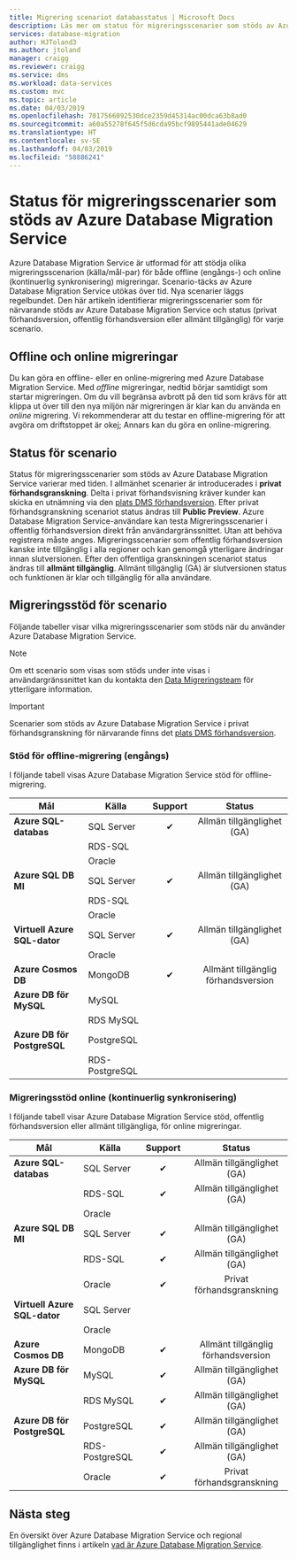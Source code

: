 ```yaml
---
title: Migrering scenariot databasstatus | Microsoft Docs
description: Läs mer om status för migreringsscenarier som stöds av Azure Database Migration Service.
services: database-migration
author: HJToland3
ms.author: jtoland
manager: craigg
ms.reviewer: craigg
ms.service: dms
ms.workload: data-services
ms.custom: mvc
ms.topic: article
ms.date: 04/03/2019
ms.openlocfilehash: 7017566092530dce2359d45314ac00dca63b8ad0
ms.sourcegitcommit: a60a55278f645f5d6cda95bcf9895441ade04629
ms.translationtype: HT
ms.contentlocale: sv-SE
ms.lasthandoff: 04/03/2019
ms.locfileid: "58886241"
---
```

# <a name="status-of-migration-scenarios-supported-by-azure-database-migration-service"></a>Status för migreringsscenarier som stöds av Azure Database Migration Service
Azure Database Migration Service är utformad för att stödja olika migreringsscenarion (källa/mål-par) för både offline (engångs-) och online (kontinuerlig synkronisering) migreringar. Scenario-täcks av Azure Database Migration Service utökas över tid. Nya scenarier läggs regelbundet. Den här artikeln identifierar migreringsscenarier som för närvarande stöds av Azure Database Migration Service och status (privat förhandsversion, offentlig förhandsversion eller allmänt tillgänglig) för varje scenario.

## <a name="offline-versus-online-migrations"></a>Offline och online migreringar
Du kan göra en offline- eller en online-migrering med Azure Database Migration Service. Med *offline* migreringar, nedtid börjar samtidigt som startar migreringen. Om du vill begränsa avbrott på den tid som krävs för att klippa ut över till den nya miljön när migreringen är klar kan du använda en *online* migrering. Vi rekommenderar att du testar en offline-migrering för att avgöra om driftstoppet är okej; Annars kan du göra en online-migrering.

## <a name="migration-scenario-status"></a>Status för scenario
Status för migreringsscenarier som stöds av Azure Database Migration Service varierar med tiden. I allmänhet scenarier är introducerades i **privat förhandsgranskning**. Delta i privat förhandsvisning kräver kunder kan skicka en utnämning via den [plats DMS förhandsversion](https://aka.ms/dms-preview). Efter privat förhandsgranskning scenariot status ändras till **Public Preview**. Azure Database Migration Service-användare kan testa Migreringsscenarier i offentlig förhandsversion direkt från användargränssnittet. Utan att behöva registrera måste anges.  Migreringsscenarier som offentlig förhandsversion kanske inte tillgänglig i alla regioner och kan genomgå ytterligare ändringar innan slutversionen. Efter den offentliga granskningen scenariot status ändras till **allmänt tillgänglig**. Allmänt tillgänglig (GA) är slutversionen status och funktionen är klar och tillgänglig för alla användare. 

## <a name="migration-scenario-support"></a>Migreringsstöd för scenario
Följande tabeller visar vilka migreringsscenarier som stöds när du använder Azure Database Migration Service.

> [!NOTE]
> Om ett scenario som visas som stöds under inte visas i användargränssnittet kan du kontakta den [Data Migreringsteam](mailto:datamigrationteam@microsoft.com) för ytterligare information.

> [!IMPORTANT]
> Scenarier som stöds av Azure Database Migration Service i privat förhandsgranskning för närvarande finns det [plats DMS förhandsversion](https://aka.ms/dms-preview).

### <a name="offline-one-time-migration-support"></a>Stöd för offline-migrering (engångs)
I följande tabell visas Azure Database Migration Service stöd för offline-migrering.

| Mål  | Källa | Support | Status |
| ------------- | ------------- | :-------------: | :-------------: |
| **Azure SQL-databas** | SQL Server | ✔ | Allmän tillgänglighet (GA) |
|   | RDS-SQL |  |  |
|   | Oracle |  |  |
| **Azure SQL DB MI** | SQL Server | ✔ | Allmän tillgänglighet (GA) |
|   | RDS-SQL |  |  |
|   | Oracle |  |   |
| **Virtuell Azure SQL-dator** | SQL Server | ✔ | Allmän tillgänglighet (GA) |
|   | Oracle |   |   |
| **Azure Cosmos DB** | MongoDB | ✔ | Allmänt tillgänglig förhandsversion |
| **Azure DB för MySQL** | MySQL |   |   |
|   | RDS MySQL |   |   |
| **Azure DB för PostgreSQL** | PostgreSQL |  |
|  | RDS-PostgreSQL |   |   |

### <a name="online-continuous-sync-migration-support"></a>Migreringsstöd online (kontinuerlig synkronisering)
I följande tabell visar Azure Database Migration Service stöd, offentlig förhandsversion eller allmänt tillgängliga, för online migreringar.

| Mål  | Källa | Support | Status |
| ------------- | ------------- | :-------------: | :-------------: |
| **Azure SQL-databas** | SQL Server | ✔ | Allmän tillgänglighet (GA) |
|   | RDS-SQL | ✔ | Allmän tillgänglighet (GA) |
|   | Oracle |  |  |
| **Azure SQL DB MI** | SQL Server | ✔ | Allmän tillgänglighet (GA) |
|   | RDS-SQL | ✔ | Allmän tillgänglighet (GA) |
|   | Oracle | ✔ | Privat förhandsgranskning |
| **Virtuell Azure SQL-dator** | SQL Server |   |   |
|   | Oracle  |  |  |
| **Azure Cosmos DB** | MongoDB | ✔ | Allmänt tillgänglig förhandsversion |
| **Azure DB för MySQL** | MySQL | ✔ | Allmän tillgänglighet (GA) |
|   | RDS MySQL | ✔ | Allmän tillgänglighet (GA) |
| **Azure DB för PostgreSQL** | PostgreSQL | ✔ | Allmän tillgänglighet (GA) |
|   | RDS-PostgreSQL | ✔ | Allmän tillgänglighet (GA) |
|   | Oracle | ✔ | Privat förhandsgranskning |

## <a name="next-steps"></a>Nästa steg
En översikt över Azure Database Migration Service och regional tillgänglighet finns i artikeln [vad är Azure Database Migration Service](dms-overview.md).
